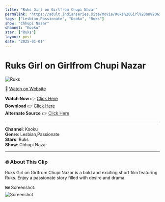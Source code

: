 ```yaml
---
title: "Ruks Girl on Girlfrom Chupi Nazar"
permalink: "https://adult.indianseries.site/movie/Ruks%20Girl%20on%20Girlfrom%20Chupi%20Nazar"
tags: ["Lesbian,Passionate", "Kooku", "Ruks"]
show: "Chhupi Nazar"
channel: "Kooku"
star: ["Ruks"]
layout: post
date: "2025-01-01"
---
```


# Ruks Girl on Girlfrom Chupi Nazar

![Ruks](https://shorts.desisins.com/wp-content/uploads/2023/10/Chuppi-Nazar-Kooku-DesiSins.com_.jpg)

🔗 [Watch on Website](https://adult.indianseries.site/movie/Ruks%20Girl%20on%20Girlfrom%20Chupi%20Nazar)

**Watch Now** 👉 [Click Here](https://adult.indianseries.site/movie/Ruks%20Girl%20on%20Girlfrom%20Chupi%20Nazar)  
**Download** 👉 [Click Here](https://adult.indianseries.site/movie/Ruks%20Girl%20on%20Girlfrom%20Chupi%20Nazar)  
**Alternate Source** 👉 [Click Here](https://adult.indianseries.site/movie/Ruks%20Girl%20on%20Girlfrom%20Chupi%20Nazar)

---

**Channel**: Kooku  
**Genre**: Lesbian,Passionate  
**Stars**: Ruks  
**Show**: Chhupi Nazar

---

### 🔥 About This Clip

Ruks Girl on Girlfrom Chupi Nazar is a bold and exciting short film featuring Ruks. Enjoy a passionate story filled with desire and drama.
 
🖼️ Screenshot:  
![Screenshot](https://shorts.desisins.com/wp-content/uploads/2023/10/Chuppi-Nazar-Kooku-DesiSins.com_.jpg)
